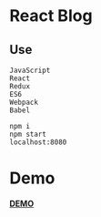 # React Blog

## Use
```
JavaScript
React
Redux
ES6
Webpack
Babel

```

```
npm i
npm start
localhost:8080

```
Demo
====

**[DEMO](https://orischenko.github.io/react-redux-blog/)**